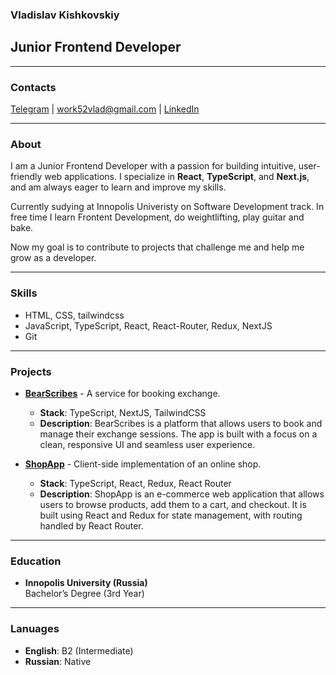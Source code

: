 
### Vladislav Kishkovskiy

## Junior Frontend Developer

---

### Contacts
[Telegram](https://t.me/deeprecession) | work52vlad@gmail.com | [LinkedIn](https://www.linkedin.com/in/vladislav-kishkovsky-881242228/)

---

### About

I am a Junior Frontend Developer with a passion for building intuitive, user-friendly web applications. 
I specialize in **React**, **TypeScript**, and **Next.js**, and am always eager to learn and improve my skills.

Currently sudying at Innopolis Univeristy on Software Development track.
In free time I learn Frontent Development, do weightlifting, play guitar and bake.

Now my goal is to contribute to projects that challenge me and help me grow as a developer.

---

### Skills

- HTML, CSS, tailwindcss
- JavaScript, TypeScript, React, React-Router, Redux, NextJS
- Git

---

### Projects

- **[BearScribes](https://github.com/IU-Team-Projects/BearScribes)** - A service for booking exchange.
  - **Stack**: TypeScript, NextJS, TailwindCSS
  - **Description**: BearScribes is a platform that allows users to book and manage their exchange sessions. The app is built with a focus on a clean, responsive UI and seamless user experience.

- **[ShopApp](https://github.com/deeprecession/shop-app)** - Client-side implementation of an online shop.
  - **Stack**: TypeScript, React, Redux, React Router
  - **Description**: ShopApp is an e-commerce web application that allows users to browse products, add them to a cart, and checkout. It is built using React and Redux for state management, with routing handled by React Router.

---

### Education

- **Innopolis University (Russia)**  
  Bachelor’s Degree (3rd Year)

---

### Lanuages

- **English**: B2 (Intermediate)
- **Russian**: Native
